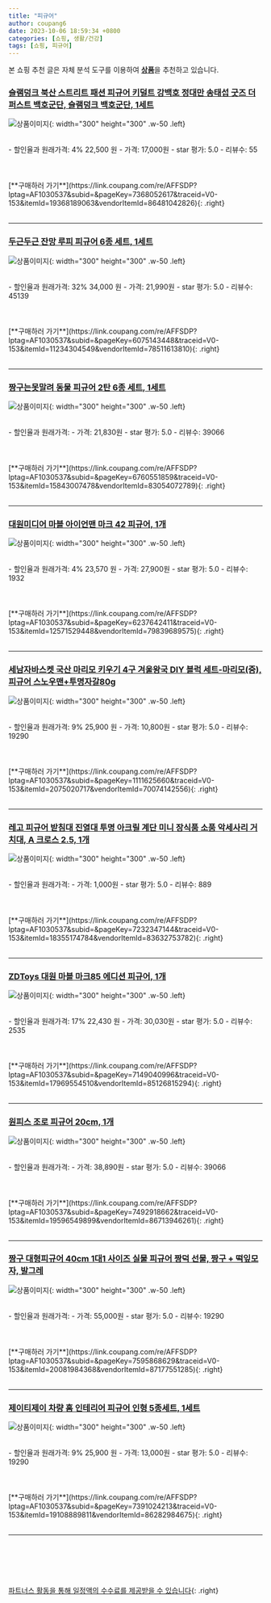 ```yaml
---
title: "피규어"
author: coupang6
date: 2023-10-06 18:59:34 +0800
categories: [쇼핑, 생활/건강]
tags: [쇼핑, 피규어]
---
```


본 쇼핑 추천 글은 자체 분석 도구를 이용하여 [**상품**](https://link.coupang.com/a/bao1ui)을 추천하고 있습니다.

### [슬램덩크 북산 스트리트 패션 피규어 키덜트 강백호 정대만 송태섭 굿즈 더퍼스트 백호군단, 슬램덩크 백호군단, 1세트](https://link.coupang.com/re/AFFSDP?lptag=AF1030537&subid=&pageKey=7368052617&traceid=V0-153&itemId=19368189063&vendorItemId=86481042826)

![상품이미지](https://thumbnail10.coupangcdn.com/thumbnails/remote/230x230ex/image/vendor_inventory/b3bd/ef410176daa23bfb17241ce81947e1535ac9fa256e5f74f10ccbdc0d3f34.jpg){: width="300" height="300" .w-50 .left}


<br>
- 할인율과 원래가격: 4%  22,500   원
- 가격: 17,000원
- star 평가: 5.0
- 리뷰수: 55
<br>
<br>
<br>
<br>
[**구매하러 가기**](https://link.coupang.com/re/AFFSDP?lptag=AF1030537&subid=&pageKey=7368052617&traceid=V0-153&itemId=19368189063&vendorItemId=86481042826){: .right}
<br>
<br>

---

### [두근두근 잔망 루피 피규어 6종 세트, 1세트](https://link.coupang.com/re/AFFSDP?lptag=AF1030537&subid=&pageKey=6075143448&traceid=V0-153&itemId=11234304549&vendorItemId=78511613810)

![상품이미지](https://thumbnail8.coupangcdn.com/thumbnails/remote/230x230ex/image/retail/images/2021/09/10/14/0/6af568c7-6191-4e9d-a224-68c81e507533.jpg){: width="300" height="300" .w-50 .left}


<br>
- 할인율과 원래가격: 32%  34,000   원
- 가격: 21,990원
- star 평가: 5.0
- 리뷰수: 45139
<br>
<br>
<br>
<br>
[**구매하러 가기**](https://link.coupang.com/re/AFFSDP?lptag=AF1030537&subid=&pageKey=6075143448&traceid=V0-153&itemId=11234304549&vendorItemId=78511613810){: .right}
<br>
<br>

---

### [짱구는못말려 동물 피규어 2탄 6종 세트, 1세트](https://link.coupang.com/re/AFFSDP?lptag=AF1030537&subid=&pageKey=6760551859&traceid=V0-153&itemId=15843007478&vendorItemId=83054072789)

![상품이미지](https://thumbnail9.coupangcdn.com/thumbnails/remote/230x230ex/image/retail/images/1743939707689211-c3253bf0-e83b-4d01-9f05-cf5ee383176e.jpg){: width="300" height="300" .w-50 .left}


<br>
- 할인율과 원래가격: 
- 가격: 21,830원
- star 평가: 5.0
- 리뷰수: 39066
<br>
<br>
<br>
<br>
[**구매하러 가기**](https://link.coupang.com/re/AFFSDP?lptag=AF1030537&subid=&pageKey=6760551859&traceid=V0-153&itemId=15843007478&vendorItemId=83054072789){: .right}
<br>
<br>

---

### [대원미디어 마블 아이언맨 마크 42 피규어, 1개](https://link.coupang.com/re/AFFSDP?lptag=AF1030537&subid=&pageKey=6237642411&traceid=V0-153&itemId=12571529448&vendorItemId=79839689575)

![상품이미지](https://thumbnail9.coupangcdn.com/thumbnails/remote/230x230ex/image/retail/images/2021/12/15/16/9/f0d791ce-892f-4315-9da1-e8b96f8ca560.jpg){: width="300" height="300" .w-50 .left}


<br>
- 할인율과 원래가격: 4%  23,570   원
- 가격: 27,900원
- star 평가: 5.0
- 리뷰수: 1932
<br>
<br>
<br>
<br>
[**구매하러 가기**](https://link.coupang.com/re/AFFSDP?lptag=AF1030537&subid=&pageKey=6237642411&traceid=V0-153&itemId=12571529448&vendorItemId=79839689575){: .right}
<br>
<br>

---

### [세남자바스켓 국산 마리모 키우기 4구 겨울왕국 DIY 블럭 세트-마리모(중), 피규어 스노우맨+투명자갈80g](https://link.coupang.com/re/AFFSDP?lptag=AF1030537&subid=&pageKey=1111625660&traceid=V0-153&itemId=2075020717&vendorItemId=70074142556)

![상품이미지](https://thumbnail7.coupangcdn.com/thumbnails/remote/230x230ex/image/vendor_inventory/b933/7d41f859e3cee04727e8c8393dd783de36e731cbc4ee5c7c0c3a37444878.jpg){: width="300" height="300" .w-50 .left}


<br>
- 할인율과 원래가격: 9%  25,900   원
- 가격: 10,800원
- star 평가: 5.0
- 리뷰수: 19290
<br>
<br>
<br>
<br>
[**구매하러 가기**](https://link.coupang.com/re/AFFSDP?lptag=AF1030537&subid=&pageKey=1111625660&traceid=V0-153&itemId=2075020717&vendorItemId=70074142556){: .right}
<br>
<br>

---

### [레고 피규어 받침대 진열대 투명 아크릴 계단 미니 장식품 소품 악세사리 거치대, A 크로스 2.5, 1개](https://link.coupang.com/re/AFFSDP?lptag=AF1030537&subid=&pageKey=7232347144&traceid=V0-153&itemId=18355174784&vendorItemId=83632753782)

![상품이미지](https://thumbnail6.coupangcdn.com/thumbnails/remote/230x230ex/image/vendor_inventory/3b81/0b00404178b974d281ce13c73ebc862181a3de869dbb62f8ace36ac18afb.jpg){: width="300" height="300" .w-50 .left}


<br>
- 할인율과 원래가격: 
- 가격: 1,000원
- star 평가: 5.0
- 리뷰수: 889
<br>
<br>
<br>
<br>
[**구매하러 가기**](https://link.coupang.com/re/AFFSDP?lptag=AF1030537&subid=&pageKey=7232347144&traceid=V0-153&itemId=18355174784&vendorItemId=83632753782){: .right}
<br>
<br>

---

### [ZDToys 대원 마블 마크85 에디션 피규어, 1개](https://link.coupang.com/re/AFFSDP?lptag=AF1030537&subid=&pageKey=7149040996&traceid=V0-153&itemId=17969554510&vendorItemId=85126815294)

![상품이미지](https://thumbnail7.coupangcdn.com/thumbnails/remote/230x230ex/image/retail/images/2023/02/20/11/6/7e7e8200-d947-4e9b-a456-199f6d62af24.jpg){: width="300" height="300" .w-50 .left}


<br>
- 할인율과 원래가격: 17%  22,430   원
- 가격: 30,030원
- star 평가: 5.0
- 리뷰수: 2535
<br>
<br>
<br>
<br>
[**구매하러 가기**](https://link.coupang.com/re/AFFSDP?lptag=AF1030537&subid=&pageKey=7149040996&traceid=V0-153&itemId=17969554510&vendorItemId=85126815294){: .right}
<br>
<br>

---

### [원피스 조로 피규어 20cm, 1개](https://link.coupang.com/re/AFFSDP?lptag=AF1030537&subid=&pageKey=7492918662&traceid=V0-153&itemId=19596549899&vendorItemId=86713946261)

![상품이미지](https://thumbnail9.coupangcdn.com/thumbnails/remote/230x230ex/image/vendor_inventory/c64a/519f39d59b78edcb48e5cb4680b2d1af0d4559c86e66176b0bdc85985d86.PNG){: width="300" height="300" .w-50 .left}


<br>
- 할인율과 원래가격: 
- 가격: 38,890원
- star 평가: 5.0
- 리뷰수: 39066
<br>
<br>
<br>
<br>
[**구매하러 가기**](https://link.coupang.com/re/AFFSDP?lptag=AF1030537&subid=&pageKey=7492918662&traceid=V0-153&itemId=19596549899&vendorItemId=86713946261){: .right}
<br>
<br>

---

### [짱구 대형피규어 40cm 1대1 사이즈 실물 피규어 짱덕 선물, 짱구 + 떡잎모자, 발그레](https://link.coupang.com/re/AFFSDP?lptag=AF1030537&subid=&pageKey=7595868629&traceid=V0-153&itemId=20081984368&vendorItemId=87177551285)

![상품이미지](https://thumbnail10.coupangcdn.com/thumbnails/remote/230x230ex/image/vendor_inventory/1ad8/83715e1e2feafbda5c42d2c0991982ea279e77e3e6164dc1db5ed2ed0ea7.jpg){: width="300" height="300" .w-50 .left}


<br>
- 할인율과 원래가격: 
- 가격: 55,000원
- star 평가: 5.0
- 리뷰수: 19290
<br>
<br>
<br>
<br>
[**구매하러 가기**](https://link.coupang.com/re/AFFSDP?lptag=AF1030537&subid=&pageKey=7595868629&traceid=V0-153&itemId=20081984368&vendorItemId=87177551285){: .right}
<br>
<br>

---

### [제이티제이 차량 홈 인테리어 피규어 인형 5종세트, 1세트](https://link.coupang.com/re/AFFSDP?lptag=AF1030537&subid=&pageKey=7391024213&traceid=V0-153&itemId=19108889811&vendorItemId=86282984675)

![상품이미지](https://thumbnail9.coupangcdn.com/thumbnails/remote/230x230ex/image/vendor_inventory/2f0f/6aa45faa622cb4224e036807165e629c9eab3e2a04a0a02dd862c6bb5779.jpg){: width="300" height="300" .w-50 .left}


<br>
- 할인율과 원래가격: 9%  25,900   원
- 가격: 13,000원
- star 평가: 5.0
- 리뷰수: 19290
<br>
<br>
<br>
<br>
[**구매하러 가기**](https://link.coupang.com/re/AFFSDP?lptag=AF1030537&subid=&pageKey=7391024213&traceid=V0-153&itemId=19108889811&vendorItemId=86282984675){: .right}
<br>
<br>

---
<br><br><br><br><br> [파트너스 활동을 통해 일정액의 수수료를 제공받을 수 있습니다](https://link.coupang.com/a/bao1ui){: .right}